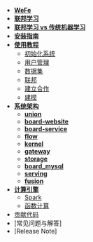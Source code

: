 <!-- 侧边栏 -->

- [**WeFe**](/)
- [**联邦学习**](federated_learning/federated_learning.md)
- [**联邦学习 vs 传统机器学习**](vs/vs.md)
- [**安装指南**](install/install.md)
- [**使用教程**](operation_guide/operation_guide.md)
  - [初始化系统](operation_guide/init_system.md)
  - [用户管理](operation_guide/account.md)
  - [数据集](operation_guide/data_set.md)
  - [联邦](operation_guide/union.md)
  - [建立合作](operation_guide/project.md)
  - [建模](operation_guide/modeling.md)
- [**系统架构**](system_framework/system_framework.md)
  - [**union**](system_framework/union.md)
  - [**board-website**](system_framework/board-website.md)
  - [**board-service**](system_framework/board-service.md)
  - [**flow**](system_framework/flow.md)
  - [**kernel**](system_framework/kernel.md)
  - [**gateway**](system_framework/gateway.md)
  - [**storage**](system_framework/storage.md)
  - [**board_mysql**](system_framework/board_mysql.md)
  - [**serving**](system_framework/serving.md)
  - [**fusion**](system_framework/fusion.md)
- [**计算引擎**](calculation_engine/calculation_engine.md)
  - [Spark](calculation_engine/spark.md)
  - [函数计算](calculation_engine/fc.md)
- [贡献代码]("代码规范、提交流程")
- [常见问题与解答]
- [Release Note]